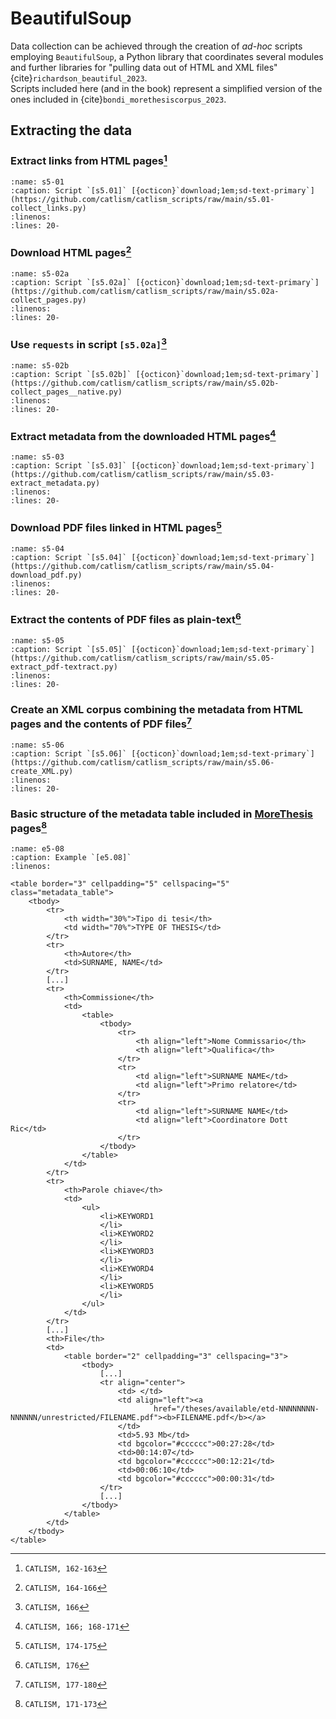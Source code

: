 # BeautifulSoup

Data collection can be achieved through the creation of *ad-hoc* scripts employing `BeautifulSoup`, a Python library that coordinates several modules and further libraries for "pulling data out of HTML and XML files" {cite}`richardson_beautiful_2023`.  
Scripts included here (and in the book) represent a simplified version of the ones included in {cite}`bondi_morethesiscorpus_2023`.

## Extracting the data
### Extract links from HTML pages[^sn1]

```{rli} https://github.com/catlism/catlism_scripts/raw/main/s5.01-collect_links.py
:name: s5-01
:caption: Script `[s5.01]` [{octicon}`download;1em;sd-text-primary`](https://github.com/catlism/catlism_scripts/raw/main/s5.01-collect_links.py)
:linenos:
:lines: 20-
```

### Download HTML pages[^sn2]
```{rli} https://github.com/catlism/catlism_scripts/raw/main/s5.02a-collect_pages.py
:name: s5-02a
:caption: Script `[s5.02a]` [{octicon}`download;1em;sd-text-primary`](https://github.com/catlism/catlism_scripts/raw/main/s5.02a-collect_pages.py)
:linenos:
:lines: 20-
```

### Use `requests` in script `[s5.02a]`[^sn3]
```{rli} https://github.com/catlism/catlism_scripts/raw/main/s5.02b-collect_pages__native.py
:name: s5-02b
:caption: Script `[s5.02b]` [{octicon}`download;1em;sd-text-primary`](https://github.com/catlism/catlism_scripts/raw/main/s5.02b-collect_pages__native.py)
:linenos:
:lines: 20-
```

### Extract metadata from the downloaded HTML pages[^sn4]
```{rli} https://github.com/catlism/catlism_scripts/raw/main/s5.03-extract_metadata.py
:name: s5-03
:caption: Script `[s5.03]` [{octicon}`download;1em;sd-text-primary`](https://github.com/catlism/catlism_scripts/raw/main/s5.03-extract_metadata.py)
:linenos:
:lines: 20-
```

### Download PDF files linked in HTML pages[^sn5]
```{rli} https://github.com/catlism/catlism_scripts/raw/main/s5.04-download_pdf.py
:name: s5-04
:caption: Script `[s5.04]` [{octicon}`download;1em;sd-text-primary`](https://github.com/catlism/catlism_scripts/raw/main/s5.04-download_pdf.py)
:linenos:
:lines: 20-
```

### Extract the contents of PDF files as plain-text[^sn6]
```{rli} https://github.com/catlism/catlism_scripts/raw/main/s5.05-extract_pdf-textract.py
:name: s5-05
:caption: Script `[s5.05]` [{octicon}`download;1em;sd-text-primary`](https://github.com/catlism/catlism_scripts/raw/main/s5.05-extract_pdf-textract.py)
:linenos:
:lines: 20-
```

### Create an XML corpus combining the metadata from HTML pages and the contents of PDF files[^sn7]
```{rli} https://github.com/catlism/catlism_scripts/raw/main/s5.06-create_XML.py
:name: s5-06
:caption: Script `[s5.06]` [{octicon}`download;1em;sd-text-primary`](https://github.com/catlism/catlism_scripts/raw/main/s5.06-create_XML.py)
:linenos:
:lines: 20-
```

### Basic structure of the metadata table included in [MoreThesis](https://morethesis.unimore.it/) pages[^sn8]

```{code-block} html
:name: e5-08
:caption: Example `[e5.08]`
:linenos:

<table border="3" cellpadding="5" cellspacing="5" class="metadata_table">
    <tbody>
        <tr>
            <th width="30%">Tipo di tesi</th>
            <td width="70%">TYPE OF THESIS</td>
        </tr>
        <tr>
            <th>Autore</th>
            <td>SURNAME, NAME</td>
        </tr>
        [...]
        <tr>
            <th>Commissione</th>
            <td>
                <table>
                    <tbody>
                        <tr>
                            <th align="left">Nome Commissario</th>
                            <th align="left">Qualifica</th>
                        </tr>
                        <tr>
                            <td align="left">SURNAME NAME</td>
                            <td align="left">Primo relatore</td>
                        </tr>
                        <tr>
                            <td align="left">SURNAME NAME</td>
                            <td align="left">Coordinatore Dott Ric</td>
                        </tr>
                    </tbody>
                </table>
            </td>
        </tr>
        <tr>
            <th>Parole chiave</th>
            <td>
                <ul>
                    <li>KEYWORD1
                    </li>
                    <li>KEYWORD2
                    </li>
                    <li>KEYWORD3
                    </li>
                    <li>KEYWORD4
                    </li>
                    <li>KEYWORD5
                    </li>
                </ul>
            </td>
        </tr>
        [...]
        <th>File</th>
        <td>
            <table border="2" cellpadding="3" cellspacing="3">
                <tbody>
                    [...]
                    <tr align="center">
                        <td> </td>
                        <td align="left"><a
                                href="/theses/available/etd-NNNNNNNN-NNNNNN/unrestricted/FILENAME.pdf"><b>FILENAME.pdf</b></a>
                        </td>
                        <td>5.93 Mb</td>
                        <td bgcolor="#cccccc">00:27:28</td>
                        <td>00:14:07</td>
                        <td bgcolor="#cccccc">00:12:21</td>
                        <td>00:06:10</td>
                        <td bgcolor="#cccccc">00:00:31</td>
                    </tr>
                    [...]
                </tbody>
            </table>
        </td>
    </tbody>
</table>
```

[^sn1]: `CATLISM, 162-163`
[^sn2]: `CATLISM, 164-166`
[^sn3]: `CATLISM, 166`
[^sn4]: `CATLISM, 166; 168-171`
[^sn5]: `CATLISM, 174-175`
[^sn6]: `CATLISM, 176`
[^sn7]: `CATLISM, 177-180`
[^sn8]: `CATLISM, 171-173`